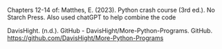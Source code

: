 Chapters 12-14 of: Matthes, E. (2023). Python crash course (3rd ed.). No Starch Press. Also used chatGPT to help combine the code

DavisHight. (n.d.). GitHub - DavisHight/More-Python-Programs. GitHub. https://github.com/DavisHight/More-Python-Programs
